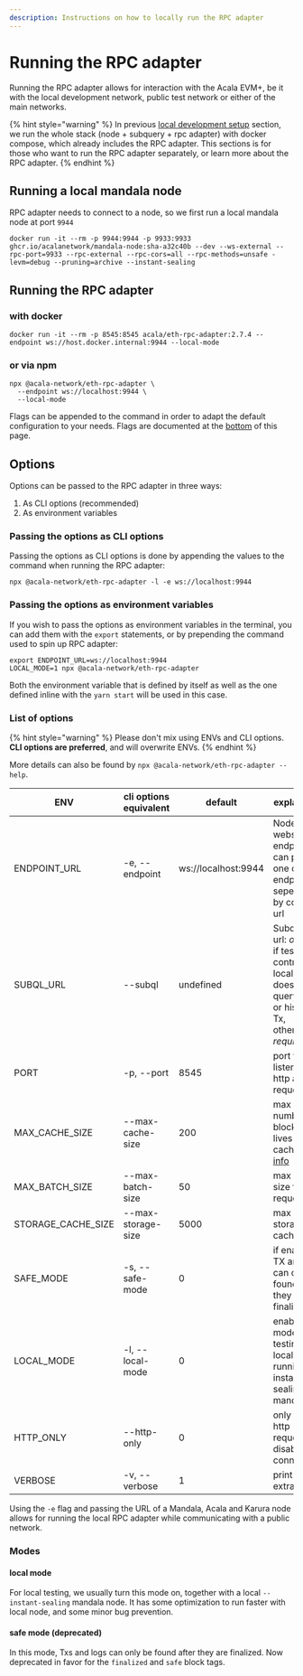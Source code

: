 ```yaml
---
description: Instructions on how to locally run the RPC adapter
---
```


# Running the RPC adapter

Running the RPC adapter allows for interaction with the Acala EVM+, be it with the local development network, public test network or either of the main networks.

{% hint style="warning" %}
In previous [local development setup](../../network/network-setup/local-development-network.md) section, we run the whole stack (node + subquery + rpc adapter) with docker compose, which already includes the RPC adapter. This sections is for those who want to run the RPC adapter separately, or learn more about the RPC adapter.
{% endhint %}

## Running a local mandala node
RPC adapter needs to connect to a node, so we first run a local mandala node at port `9944`
```
docker run -it --rm -p 9944:9944 -p 9933:9933 ghcr.io/acalanetwork/mandala-node:sha-a32c40b --dev --ws-external --rpc-port=9933 --rpc-external --rpc-cors=all --rpc-methods=unsafe -levm=debug --pruning=archive --instant-sealing
```

## Running the RPC adapter
### with docker
```
docker run -it --rm -p 8545:8545 acala/eth-rpc-adapter:2.7.4 --endpoint ws://host.docker.internal:9944 --local-mode
```

### or via npm
```
npx @acala-network/eth-rpc-adapter \
  --endpoint ws://localhost:9944 \
  --local-mode
```

Flags can be appended to the command in order to adapt the default configuration to your needs. Flags are documented at the [bottom](running-the-rpc-adapter.md#list-of-options) of this page.
## Options

Options can be passed to the RPC adapter in three ways:

1. As CLI options (recommended)
2. As environment variables

### Passing the options as CLI options

Passing the options as CLI options is done by appending the values to the command when running the RPC adapter:

```
npx @acala-network/eth-rpc-adapter -l -e ws://localhost:9944
```

### Passing the options as environment variables

If you wish to pass the options as environment variables in the terminal, you can add them with the `export` statements, or by prepending the command used to spin up RPC adapter:

```
export ENDPOINT_URL=ws://localhost:9944
LOCAL_MODE=1 npx @acala-network/eth-rpc-adapter
```

Both the environment variable that is defined by itself as well as the one defined inline with the `yarn start` will be used in this case.

### List of options

{% hint style="warning" %}
Please don't mix using ENVs and CLI options. **CLI options are preferred**, and will overwrite ENVs.
{% endhint %}

More details can also be found by `npx @acala-network/eth-rpc-adapter --help`.

| ENV                | cli options equivalent | default             | explanation                                                                                             |
|--------------------|------------------------|---------------------|---------------------------------------------------------------------------------------------------------|
| ENDPOINT_URL       | -e, --endpoint         | ws://localhost:9944 | Node websocket endpoint(s): can provide one or more endpoints, seperated by comma url        |
| SUBQL_URL          | --subql                | undefined           | Subquery url: *optional* if testing contracts locally that doesn\'t query logs or historical Tx, otherwise *required* |
| PORT               | -p, --port             | 8545                | port to listen for http and ws requests                                    |
| MAX_CACHE_SIZE     | --max-cache-size       | 200                 | max number of blocks that lives in the cache [more info](https://evmdocs.acala.network/network/network) |
| MAX_BATCH_SIZE     | --max-batch-size       | 50                  | max batch size for RPC request                                                                          |
| STORAGE_CACHE_SIZE | --max-storage-size     | 5000                | max storage cache size                                                                                  |
| SAFE_MODE          | -s, --safe-mode        | 0                   | if enabled, TX and logs can only be found after they are finalized                                      |
| LOCAL_MODE         | -l, --local-mode       | 0                   | enable this mode when testing with locally running instant-sealing mandala                              |
| HTTP_ONLY          | --http-only            | 0                   | only allow http requests, disable ws connections                  |
| VERBOSE            | -v, --verbose          | 1                   | print some extra info                                                                                   |

Using the `-e` flag and passing the URL of a Mandala, Acala and Karura node allows for running the local RPC adapter while communicating with a public network.

### Modes
#### local mode
For local testing, we usually turn this mode on, together with a local `--instant-sealing` mandala node. It has some optimization to run faster with local node, and some minor bug prevention.

#### safe mode (deprecated)
In this mode, Txs and logs can only be found after they are finalized. Now deprecated in favor for the `finalized` and `safe` block tags.
